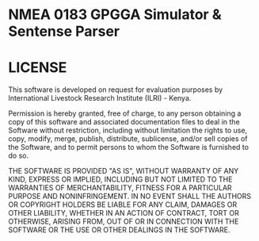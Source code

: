 # NMEA 0183 GPGGA Simulator & Sentense Parser

# LICENSE

This software is developed on request for evaluation purposes by
International Livestock Research Institute (ILRI) - Kenya.

Permission is hereby granted, free of charge, to any person obtaining
a copy of this software and associated documentation files to deal in the
Software without restriction, including without limitation the rights to
use, copy, modify, merge, publish, distribute, sublicense, and/or sell
copies of the Software, and to permit persons to whom the Software is 
furnished to do so.

THE SOFTWARE IS PROVIDED "AS IS", WITHOUT WARRANTY OF ANY KIND,
EXPRESS OR IMPLIED, INCLUDING BUT NOT LIMITED TO THE WARRANTIES OF
MERCHANTABILITY, FITNESS FOR A PARTICULAR PURPOSE AND NONINFRINGEMENT.
IN NO EVENT SHALL THE AUTHORS OR COPYRIGHT HOLDERS BE LIABLE FOR ANY CLAIM,
DAMAGES OR OTHER LIABILITY, WHETHER IN AN ACTION OF CONTRACT, TORT
OR OTHERWISE, ARISING FROM, OUT OF OR IN CONNECTION WITH THE SOFTWARE OR
THE USE OR OTHER DEALINGS IN THE SOFTWARE.

